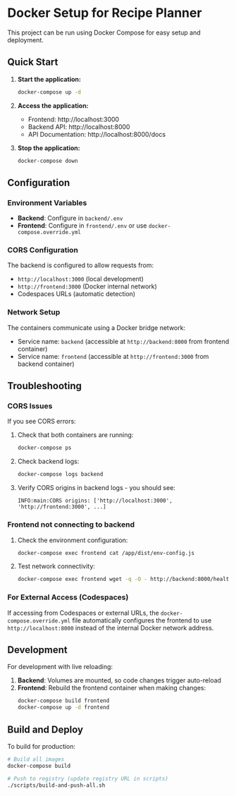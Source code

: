 # Docker Setup for Recipe Planner

This project can be run using Docker Compose for easy setup and deployment.

## Quick Start

1. **Start the application:**
   ```bash
   docker-compose up -d
   ```

2. **Access the application:**
   - Frontend: http://localhost:3000
   - Backend API: http://localhost:8000
   - API Documentation: http://localhost:8000/docs

3. **Stop the application:**
   ```bash
   docker-compose down
   ```

## Configuration

### Environment Variables

- **Backend**: Configure in `backend/.env`
- **Frontend**: Configure in `frontend/.env` or use `docker-compose.override.yml`

### CORS Configuration

The backend is configured to allow requests from:
- `http://localhost:3000` (local development)
- `http://frontend:3000` (Docker internal network)
- Codespaces URLs (automatic detection)

### Network Setup

The containers communicate using a Docker bridge network:
- Service name: `backend` (accessible at `http://backend:8000` from frontend container)
- Service name: `frontend` (accessible at `http://frontend:3000` from backend container)

## Troubleshooting

### CORS Issues

If you see CORS errors:

1. Check that both containers are running:
   ```bash
   docker-compose ps
   ```

2. Check backend logs:
   ```bash
   docker-compose logs backend
   ```

3. Verify CORS origins in backend logs - you should see:
   ```
   INFO:main:CORS origins: ['http://localhost:3000', 'http://frontend:3000', ...]
   ```

### Frontend not connecting to backend

1. Check the environment configuration:
   ```bash
   docker-compose exec frontend cat /app/dist/env-config.js
   ```

2. Test network connectivity:
   ```bash
   docker-compose exec frontend wget -q -O - http://backend:8000/health
   ```

### For External Access (Codespaces)

If accessing from Codespaces or external URLs, the `docker-compose.override.yml` file automatically configures the frontend to use `http://localhost:8000` instead of the internal Docker network address.

## Development

For development with live reloading:

1. **Backend**: Volumes are mounted, so code changes trigger auto-reload
2. **Frontend**: Rebuild the frontend container when making changes:
   ```bash
   docker-compose build frontend
   docker-compose up -d frontend
   ```

## Build and Deploy

To build for production:

```bash
# Build all images
docker-compose build

# Push to registry (update registry URL in scripts)
./scripts/build-and-push-all.sh
```
